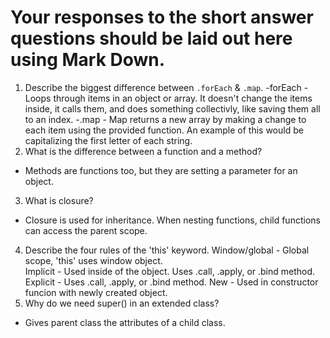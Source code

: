 # Your responses to the short answer questions should be laid out here using Mark Down.
1. Describe the biggest difference between `.forEach` & `.map`.
-forEach - Loops through items in an object or array. It doesn't change the items inside, it calls them, and does something collectivly, like saving them all to an index. 
-.map - Map returns a new array by making a change to each item using the provided function. An example of this would be capitalizing the first letter of each string. 
2. What is the difference between a function and a method?
- Methods are functions too, but they are setting a parameter for an object. 
3. What is closure?
- Closure is used for inheritance. When nesting functions, child functions can access the parent scope. 
4. Describe the four rules of the 'this' keyword.
Window/global - Global scope, 'this' uses window object.  
Implicit - Used inside of the object. Uses .call, .apply, or .bind method. 
Explicit - Uses .call, .apply, or .bind method. 
New - Used in constructor funcion with newly created object. 
5. Why do we need super() in an extended class?
- Gives parent class the attributes of a child class. 
